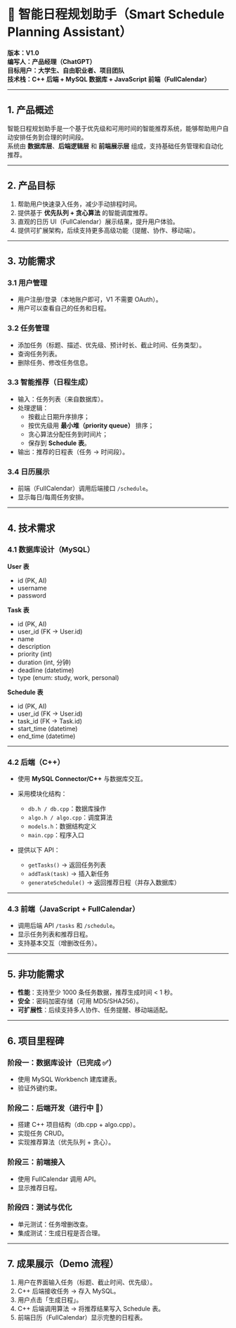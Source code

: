 # 📄 智能日程规划助手（Smart Schedule Planning Assistant）  
**版本：V1.0**  
**编写人：产品经理（ChatGPT）**  
**目标用户：大学生、自由职业者、项目团队**  
**技术栈：C++ 后端 + MySQL 数据库 + JavaScript 前端（FullCalendar）**

---

## 1. 产品概述
智能日程规划助手是一个基于优先级和可用时间的智能推荐系统，能够帮助用户自动安排任务到合理的时间段。  
系统由 **数据库层**、**后端逻辑层** 和 **前端展示层** 组成，支持基础任务管理和自动化推荐。  

---

## 2. 产品目标
1. 帮助用户快速录入任务，减少手动排程时间。  
2. 提供基于 **优先队列 + 贪心算法** 的智能调度推荐。  
3. 直观的日历 UI（FullCalendar）展示结果，提升用户体验。  
4. 提供可扩展架构，后续支持更多高级功能（提醒、协作、移动端）。  

---

## 3. 功能需求  

### 3.1 用户管理  
- 用户注册/登录（本地账户即可，V1 不需要 OAuth）。  
- 用户可以查看自己的任务和日程。  

### 3.2 任务管理  
- 添加任务（标题、描述、优先级、预计时长、截止时间、任务类型）。  
- 查询任务列表。  
- 删除任务、修改任务信息。  

### 3.3 智能推荐（日程生成）  
- 输入：任务列表（来自数据库）。  
- 处理逻辑：  
  - 按截止日期升序排序；  
  - 按优先级用 **最小堆（priority queue）** 排序；  
  - 贪心算法分配任务到时间片；  
  - 保存到 **Schedule 表**。  
- 输出：推荐的日程表（任务 → 时间段）。  

### 3.4 日历展示  
- 前端（FullCalendar）调用后端接口 `/schedule`。  
- 显示每日/每周任务安排。  

---

## 4. 技术需求  

### 4.1 数据库设计（MySQL）  
**User 表**  
- id (PK, AI)  
- username  
- password  

**Task 表**  
- id (PK, AI)  
- user_id (FK → User.id)  
- name  
- description  
- priority (int)  
- duration (int, 分钟)  
- deadline (datetime)  
- type (enum: study, work, personal)  

**Schedule 表**  
- id (PK, AI)  
- user_id (FK → User.id)  
- task_id (FK → Task.id)  
- start_time (datetime)  
- end_time (datetime)  

---

### 4.2 后端（C++）  
- 使用 **MySQL Connector/C++** 与数据库交互。  
- 采用模块化结构：  
  - `db.h / db.cpp`：数据库操作  
  - `algo.h / algo.cpp`：调度算法  
  - `models.h`：数据结构定义  
  - `main.cpp`：程序入口  

- 提供以下 API：  
  - `getTasks()` → 返回任务列表  
  - `addTask(task)` → 插入新任务  
  - `generateSchedule()` → 返回推荐日程（并存入数据库）  

---

### 4.3 前端（JavaScript + FullCalendar）  
- 调用后端 API `/tasks` 和 `/schedule`。  
- 显示任务列表和推荐日程。  
- 支持基本交互（增删改任务）。  

---

## 5. 非功能需求  
- **性能**：支持至少 1000 条任务数据，推荐生成时间 < 1 秒。  
- **安全**：密码加密存储（可用 MD5/SHA256）。  
- **可扩展性**：后续支持多人协作、任务提醒、移动端适配。  

---

## 6. 项目里程碑  
### 阶段一：数据库设计（已完成 ✅）  
- 使用 MySQL Workbench 建库建表。  
- 验证外键约束。  

### 阶段二：后端开发（进行中 🚀）  
- 搭建 C++ 项目结构（db.cpp + algo.cpp）。  
- 实现任务 CRUD。  
- 实现推荐算法（优先队列 + 贪心）。  

### 阶段三：前端接入  
- 使用 FullCalendar 调用 API。  
- 显示推荐日程。  

### 阶段四：测试与优化  
- 单元测试：任务增删改查。  
- 集成测试：生成日程是否合理。  

---

## 7. 成果展示（Demo 流程）  
1. 用户在界面输入任务（标题、截止时间、优先级）。  
2. C++ 后端接收任务 → 存入 MySQL。  
3. 用户点击「生成日程」。  
4. C++ 后端调用算法 → 将推荐结果写入 Schedule 表。  
5. 前端日历（FullCalendar）显示完整的日程表。  
